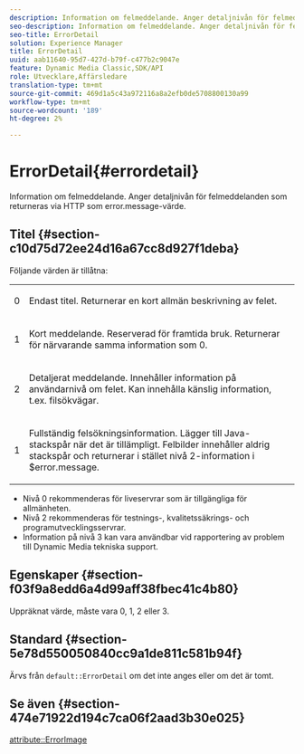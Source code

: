 ```yaml
---
description: Information om felmeddelande. Anger detaljnivån för felmeddelanden som returneras via HTTP som error.message-värde.
seo-description: Information om felmeddelande. Anger detaljnivån för felmeddelanden som returneras via HTTP som error.message-värde.
seo-title: ErrorDetail
solution: Experience Manager
title: ErrorDetail
uuid: aab11640-95d7-427d-b79f-c477b2c9047e
feature: Dynamic Media Classic,SDK/API
role: Utvecklare,Affärsledare
translation-type: tm+mt
source-git-commit: 469d1a5c43a972116a8a2efb0de5708800130a99
workflow-type: tm+mt
source-wordcount: '189'
ht-degree: 2%

---
```



# ErrorDetail{#errordetail}

Information om felmeddelande. Anger detaljnivån för felmeddelanden som returneras via HTTP som error.message-värde.

## Titel {#section-c10d75d72ee24d16a67cc8d927f1deba}

Följande värden är tillåtna:

<table id="simpletable_7904444FF9F14D678F05094CA9E45664"> 
 <tr class="strow"> 
  <td class="stentry"> <p>0 </p></td> 
  <td class="stentry"> <p>Endast titel. Returnerar en kort allmän beskrivning av felet. </p></td> 
 </tr> 
 <tr class="strow"> 
  <td class="stentry"> <p>1 </p></td> 
  <td class="stentry"> <p>Kort meddelande. Reserverad för framtida bruk. Returnerar för närvarande samma information som 0. </p></td> 
 </tr> 
 <tr class="strow"> 
  <td class="stentry"> <p>2 </p></td> 
  <td class="stentry"> <p>Detaljerat meddelande. Innehåller information på användarnivå om felet. Kan innehålla känslig information, t.ex. filsökvägar. </p></td> 
 </tr> 
 <tr class="strow"> 
  <td class="stentry"> <p>1 </p></td> 
  <td class="stentry"> <p>Fullständig felsökningsinformation. Lägger till Java-stackspår när det är tillämpligt. Felbilder innehåller aldrig stackspår och returnerar i stället nivå 2-information i <span class="codeph"> $error.message</span>. </p></td> 
 </tr> 
</table>

* Nivå 0 rekommenderas för liveservrar som är tillgängliga för allmänheten.
* Nivå 2 rekommenderas för testnings-, kvalitetssäkrings- och programutvecklingsservrar.
* Information på nivå 3 kan vara användbar vid rapportering av problem till Dynamic Media tekniska support.

## Egenskaper {#section-f03f9a8edd6a4d99aff38fbec41c4b80}

Uppräknat värde, måste vara 0, 1, 2 eller 3.

## Standard {#section-5e78d550050840cc9a1de811c581b94f}

Ärvs från `default::ErrorDetail` om det inte anges eller om det är tomt.

## Se även {#section-474e71922d194c7ca06f2aad3b30e025}

[attribute::ErrorImage](../../../../../ir-api/material-cat/image-rendering-api-ref/c-ir-material-catalog/c-ir-attributes-reference/r-ir-errorimage.md#reference-b58bdaba96074c52802ca8dc54bfe2f0)
